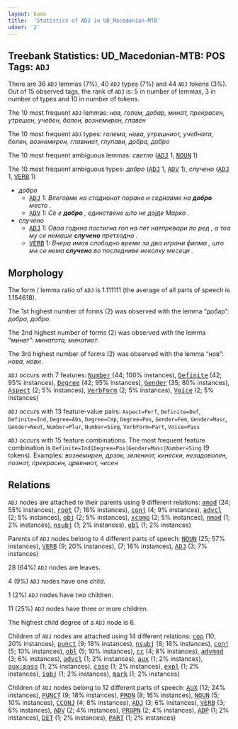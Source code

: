 ```yaml
---
layout: base
title:  'Statistics of ADJ in UD_Macedonian-MTB'
udver: '2'
---
```


## Treebank Statistics: UD_Macedonian-MTB: POS Tags: `ADJ`

There are 36 `ADJ` lemmas (7%), 40 `ADJ` types (7%) and 44 `ADJ` tokens (3%).
Out of 15 observed tags, the rank of `ADJ` is: 5 in number of lemmas, 3 in number of types and 10 in number of tokens.

The 10 most frequent `ADJ` lemmas: <em>нов, голем, добар, минат, прекрасен, утрешен, учебен, болен, вознемирен, главен</em>

The 10 most frequent `ADJ` types:  <em>голема, нова, утрешниот, учебната, болен, вознемирен, главниот, глупави, добра, добро</em>

The 10 most frequent ambiguous lemmas: <em>светло</em> (<tt><a href="mk_mtb-pos-ADJ.html">ADJ</a></tt> 1, <tt><a href="mk_mtb-pos-NOUN.html">NOUN</a></tt> 1)

The 10 most frequent ambiguous types:  <em>добро</em> (<tt><a href="mk_mtb-pos-ADJ.html">ADJ</a></tt> 1, <tt><a href="mk_mtb-pos-ADV.html">ADV</a></tt> 1), <em>случено</em> (<tt><a href="mk_mtb-pos-ADJ.html">ADJ</a></tt> 1, <tt><a href="mk_mtb-pos-VERB.html">VERB</a></tt> 1)


* <em>добро</em>
  * <tt><a href="mk_mtb-pos-ADJ.html">ADJ</a></tt> 1: <em>Влеговме на стадионот порано и седнавме на <b>добро</b> место .</em>
  * <tt><a href="mk_mtb-pos-ADV.html">ADV</a></tt> 1: <em>Сѐ е <b>добро</b> , единствено што не дојде Марко .</em>
* <em>случено</em>
  * <tt><a href="mk_mtb-pos-ADJ.html">ADJ</a></tt> 1: <em>Оваа година постигна гол на пет натпревари по ред , а тоа му се немаше <b>случено</b> претходно .</em>
  * <tt><a href="mk_mtb-pos-VERB.html">VERB</a></tt> 1: <em>Вчера имав слободно време за два играни филма , што ми се нема <b>случено</b> во последниве неколку месеци .</em>

## Morphology

The form / lemma ratio of `ADJ` is 1.111111 (the average of all parts of speech is 1.154618).

The 1st highest number of forms (2) was observed with the lemma “добар”: <em>добра, добро</em>.

The 2nd highest number of forms (2) was observed with the lemma “минат”: <em>минатата, минатиот</em>.

The 3rd highest number of forms (2) was observed with the lemma “нов”: <em>нова, нови</em>.

`ADJ` occurs with 7 features: <tt><a href="mk_mtb-feat-Number.html">Number</a></tt> (44; 100% instances), <tt><a href="mk_mtb-feat-Definite.html">Definite</a></tt> (42; 95% instances), <tt><a href="mk_mtb-feat-Degree.html">Degree</a></tt> (42; 95% instances), <tt><a href="mk_mtb-feat-Gender.html">Gender</a></tt> (35; 80% instances), <tt><a href="mk_mtb-feat-Aspect.html">Aspect</a></tt> (2; 5% instances), <tt><a href="mk_mtb-feat-VerbForm.html">VerbForm</a></tt> (2; 5% instances), <tt><a href="mk_mtb-feat-Voice.html">Voice</a></tt> (2; 5% instances)

`ADJ` occurs with 13 feature-value pairs: `Aspect=Perf`, `Definite=Def`, `Definite=Ind`, `Degree=Abs`, `Degree=Cmp`, `Degree=Pos`, `Gender=Fem`, `Gender=Masc`, `Gender=Neut`, `Number=Plur`, `Number=Sing`, `VerbForm=Part`, `Voice=Pass`

`ADJ` occurs with 15 feature combinations.
The most frequent feature combination is `Definite=Ind|Degree=Pos|Gender=Masc|Number=Sing` (9 tokens).
Examples: <em>вознемирен, дрзок, зелениот, кинески, незадоволен, познат, прекрасен, црвениот, чесен</em>


## Relations

`ADJ` nodes are attached to their parents using 9 different relations: <tt><a href="mk_mtb-dep-amod.html">amod</a></tt> (24; 55% instances), <tt><a href="mk_mtb-dep-root.html">root</a></tt> (7; 16% instances), <tt><a href="mk_mtb-dep-conj.html">conj</a></tt> (4; 9% instances), <tt><a href="mk_mtb-dep-advcl.html">advcl</a></tt> (2; 5% instances), <tt><a href="mk_mtb-dep-obj.html">obj</a></tt> (2; 5% instances), <tt><a href="mk_mtb-dep-xcomp.html">xcomp</a></tt> (2; 5% instances), <tt><a href="mk_mtb-dep-nmod.html">nmod</a></tt> (1; 2% instances), <tt><a href="mk_mtb-dep-nsubj.html">nsubj</a></tt> (1; 2% instances), <tt><a href="mk_mtb-dep-obl.html">obl</a></tt> (1; 2% instances)

Parents of `ADJ` nodes belong to 4 different parts of speech: <tt><a href="mk_mtb-pos-NOUN.html">NOUN</a></tt> (25; 57% instances), <tt><a href="mk_mtb-pos-VERB.html">VERB</a></tt> (9; 20% instances),  (7; 16% instances), <tt><a href="mk_mtb-pos-ADJ.html">ADJ</a></tt> (3; 7% instances)

28 (64%) `ADJ` nodes are leaves.

4 (9%) `ADJ` nodes have one child.

1 (2%) `ADJ` nodes have two children.

11 (25%) `ADJ` nodes have three or more children.

The highest child degree of a `ADJ` node is 6.

Children of `ADJ` nodes are attached using 14 different relations: <tt><a href="mk_mtb-dep-cop.html">cop</a></tt> (10; 20% instances), <tt><a href="mk_mtb-dep-punct.html">punct</a></tt> (9; 18% instances), <tt><a href="mk_mtb-dep-nsubj.html">nsubj</a></tt> (8; 16% instances), <tt><a href="mk_mtb-dep-conj.html">conj</a></tt> (5; 10% instances), <tt><a href="mk_mtb-dep-obl.html">obl</a></tt> (5; 10% instances), <tt><a href="mk_mtb-dep-cc.html">cc</a></tt> (4; 8% instances), <tt><a href="mk_mtb-dep-advmod.html">advmod</a></tt> (3; 6% instances), <tt><a href="mk_mtb-dep-advcl.html">advcl</a></tt> (1; 2% instances), <tt><a href="mk_mtb-dep-aux.html">aux</a></tt> (1; 2% instances), <tt><a href="mk_mtb-dep-aux-pass.html">aux:pass</a></tt> (1; 2% instances), <tt><a href="mk_mtb-dep-case.html">case</a></tt> (1; 2% instances), <tt><a href="mk_mtb-dep-expl.html">expl</a></tt> (1; 2% instances), <tt><a href="mk_mtb-dep-iobj.html">iobj</a></tt> (1; 2% instances), <tt><a href="mk_mtb-dep-mark.html">mark</a></tt> (1; 2% instances)

Children of `ADJ` nodes belong to 12 different parts of speech: <tt><a href="mk_mtb-pos-AUX.html">AUX</a></tt> (12; 24% instances), <tt><a href="mk_mtb-pos-PUNCT.html">PUNCT</a></tt> (9; 18% instances), <tt><a href="mk_mtb-pos-PRON.html">PRON</a></tt> (8; 16% instances), <tt><a href="mk_mtb-pos-NOUN.html">NOUN</a></tt> (5; 10% instances), <tt><a href="mk_mtb-pos-CCONJ.html">CCONJ</a></tt> (4; 8% instances), <tt><a href="mk_mtb-pos-ADJ.html">ADJ</a></tt> (3; 6% instances), <tt><a href="mk_mtb-pos-VERB.html">VERB</a></tt> (3; 6% instances), <tt><a href="mk_mtb-pos-ADV.html">ADV</a></tt> (2; 4% instances), <tt><a href="mk_mtb-pos-PROPN.html">PROPN</a></tt> (2; 4% instances), <tt><a href="mk_mtb-pos-ADP.html">ADP</a></tt> (1; 2% instances), <tt><a href="mk_mtb-pos-DET.html">DET</a></tt> (1; 2% instances), <tt><a href="mk_mtb-pos-PART.html">PART</a></tt> (1; 2% instances)

